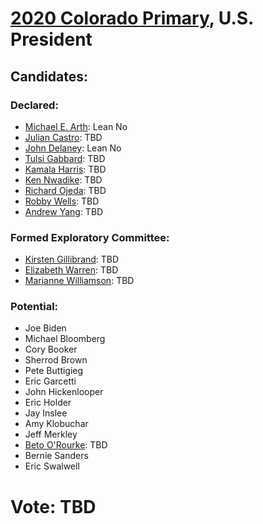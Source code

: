 # [2020 Colorado Primary](../README.md), U.S. President

## Candidates:

### Declared:

* [Michael E. Arth](michael_e_arth.md): Lean No
* [Julian Castro](julian_castro.md): TBD
* [John Delaney](john_delaney.md): Lean No
* [Tulsi Gabbard](tulsi_gabbard.md): TBD
* [Kamala Harris](kamala_harris.md): TBD
* [Ken Nwadike](ken_nwadike.md): TBD
* [Richard Ojeda](richard_ojeda.md): TBD
* [Robby Wells](robby_wells.md): TBD
* [Andrew Yang](andrew_yang.md): TBD

### Formed Exploratory Committee:

* [Kirsten Gillibrand](kirsten_gillibrand.md): TBD
* [Elizabeth Warren](elizabeth_warren.md): TBD
* [Marianne Williamson](marianne_williamson.md): TBD

### Potential:

* Joe Biden
* Michael Bloomberg
* Cory Booker
* Sherrod Brown
* Pete Buttigieg
* Eric Garcetti
* John Hickenlooper
* Eric Holder
* Jay Inslee
* Amy Klobuchar
* Jeff Merkley
* [Beto O'Rourke](beto_orourke.md): TBD
* Bernie Sanders
* Eric Swalwell

# Vote: TBD
